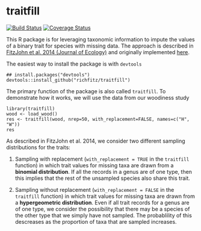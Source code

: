 # traitfill

[![Build Status](https://travis-ci.org/richfitz/traitfill.png?branch=master)](https://travis-ci.org/richfitz/traitfill)
[![Coverage Status](https://coveralls.io/repos/richfitz/traitfill/badge.svg?branch=master)](https://coveralls.io/r/richfitz/traitfill?branch=master)

This R package is for leveraging taxonomic information to impute the values of a binary trait for species with missing data. The approach is described in [FitzJohn et al. 2014 (Journal of Ecology)](http://onlinelibrary.wiley.com/doi/10.1111/1365-2745.12260/full) and originally implemented [here](https://github.com/richfitz/wood).

The easiest way to install the package is with `devtools`
``` 
## install.packages("devtools")
devtools::install_github("richfitz/traitfill")
```

The primary function of the package is also called `traitfill`. To demonstrate how it works, we will use the data from our woodiness study
```
library(traitfill)
wood <- load_wood()
res <- traitfill(wood, nrep=50, with_replacement=FALSE, names=c("H", "W"))
res
```

As described in FitzJohn et al. 2014, we consider two different sampling distributions for the traits:

1. Sampling with replacement (`with_replacement = TRUE` in the `traitfill` function) in which trait values for missing taxa are drawn from a **binomial distribution**. If all the records in a genus are of one type, then this implies that the rest of the unsampled species also share this trait.

2. Sampling without replacement (`with_replacement = FALSE` in the `traitfill` function) in which trait values for missing taxa are drawn from a **hypergeometric distribution**. Even if all trait records for a genus are of one type, we consider the possibility that there may be a species of the other type that we simply have not sampled. The probablility of this descreases as the proportion of taxa that are sampled increases.

